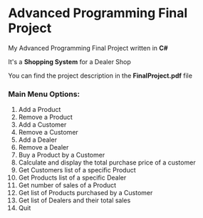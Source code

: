 ﻿# Advanced Programming Final Project

My Advanced Programming Final Project written in **C#**

It's a **Shopping System** for a Dealer Shop

You can find the project description in the **FinalProject.pdf** file

### Main Menu Options:

1. Add a Product
2. Remove a Product
3. Add a Customer
4. Remove a Customer
5. Add a Dealer
6. Remove a Dealer
7. Buy a Product by a Customer
8. Calculate and display the total purchase price of a customer
9. Get Customers list of a specific Product
10. Get Products list of a specific Dealer
11. Get number of sales of a Product
12. Get list of Products purchased by a Customer
13. Get list of Dealers and their total sales
14. Quit